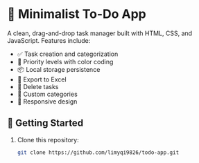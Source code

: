 # 📝 Minimalist To-Do App

A clean, drag-and-drop task manager built with HTML, CSS, and JavaScript. Features include:

- ✅ Task creation and categorization
- 🎨 Priority levels with color coding
- 📦 Local storage persistence
- 📁 Export to Excel
- 🧹 Delete tasks
- 📂 Custom categories
- 📱 Responsive design

## 🚀 Getting Started

1. Clone this repository:
   ```bash
   git clone https://github.com/limyqi9826/todo-app.git
